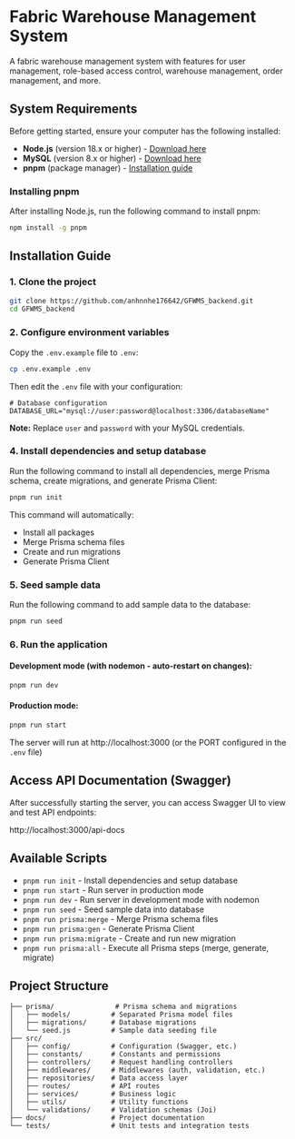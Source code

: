 # Fabric Warehouse Management System

A fabric warehouse management system with features for user management, role-based access control, warehouse management, order management, and more.

## System Requirements

Before getting started, ensure your computer has the following installed:

- **Node.js** (version 18.x or higher) - [Download here](https://nodejs.org/)
- **MySQL** (version 8.x or higher) - [Download here](https://dev.mysql.com/downloads/mysql/)
- **pnpm** (package manager) - [Installation guide](https://pnpm.io/installation)

### Installing pnpm

After installing Node.js, run the following command to install pnpm:

```bash
npm install -g pnpm
```

## Installation Guide

### 1. Clone the project

```bash
git clone https://github.com/anhnnhe176642/GFWMS_backend.git
cd GFWMS_backend
```

### 2. Configure environment variables

Copy the `.env.example` file to `.env`:

```bash
cp .env.example .env
```

Then edit the `.env` file with your configuration:

```env
# Database configuration
DATABASE_URL="mysql://user:password@localhost:3306/databaseName"
```

**Note:** Replace `user` and `password` with your MySQL credentials.

### 4. Install dependencies and setup database

Run the following command to install all dependencies, merge Prisma schema, create migrations, and generate Prisma Client:

```bash
pnpm run init
```

This command will automatically:
- Install all packages
- Merge Prisma schema files
- Create and run migrations
- Generate Prisma Client

### 5. Seed sample data

Run the following command to add sample data to the database:

```bash
pnpm run seed
```

### 6. Run the application

#### Development mode (with nodemon - auto-restart on changes):

```bash
pnpm run dev
```

#### Production mode:

```bash
pnpm run start
```

The server will run at http://localhost:3000 (or the PORT configured in the `.env` file)

## Access API Documentation (Swagger)

After successfully starting the server, you can access Swagger UI to view and test API endpoints:

http://localhost:3000/api-docs

## Available Scripts

- `pnpm run init` - Install dependencies and setup database
- `pnpm run start` - Run server in production mode
- `pnpm run dev` - Run server in development mode with nodemon
- `pnpm run seed` - Seed sample data into database
- `pnpm run prisma:merge` - Merge Prisma schema files
- `pnpm run prisma:gen` - Generate Prisma Client
- `pnpm run prisma:migrate` - Create and run new migration
- `pnpm run prisma:all` - Execute all Prisma steps (merge, generate, migrate)

## Project Structure

```
├── prisma/               # Prisma schema and migrations
│   ├── models/          # Separated Prisma model files
│   ├── migrations/      # Database migrations
│   └── seed.js          # Sample data seeding file
├── src/
│   ├── config/          # Configuration (Swagger, etc.)
│   ├── constants/       # Constants and permissions
│   ├── controllers/     # Request handling controllers
│   ├── middlewares/     # Middlewares (auth, validation, etc.)
│   ├── repositories/    # Data access layer
│   ├── routes/          # API routes
│   ├── services/        # Business logic
│   ├── utils/           # Utility functions
│   └── validations/     # Validation schemas (Joi)
├── docs/                # Project documentation
└── tests/               # Unit tests and integration tests
```
